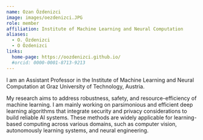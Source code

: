```yaml
---
name: Ozan Özdenizci
image: images/oezdenizci.JPG
role: member
affiliation: Institute of Machine Learning and Neural Computation
aliases:
  - O. Özdenizci
  - O Özdenizci
links:
  home-page: https://oozdenizci.github.io/
  #orcid: 0000-0001-8713-9213
---
```


I am an Assistant Professor in the Institute of Machine Learning and Neural Computation at Graz University of Technology, Austria.

My research aims to address robustness, safety, and resource-efficiency of machine learning. I am mainly working on parsimonious and efficient deep learning algorithms that integrate security and privacy considerations to build reliable AI systems. These methods are widely applicable for learning-based computing across various domains, such as computer vision, autonomously learning systems, and neural engineering.
